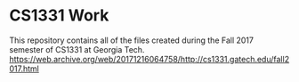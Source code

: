 # CS1331 Work

This repository contains all of the files created during the Fall 2017 semester of CS1331 at Georgia Tech.
https://web.archive.org/web/20171216064758/http://cs1331.gatech.edu/fall2017.html
